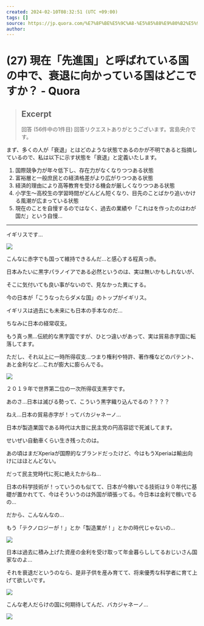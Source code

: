 ```yaml
---
created: 2024-02-10T08:32:51 (UTC +09:00)
tags: []
source: https://jp.quora.com/%E7%8F%BE%E5%9C%A8-%E5%85%88%E9%80%B2%E5%9B%BD-%E3%81%A8%E5%91%BC%E3%81%B0%E3%82%8C%E3%81%A6%E3%81%84%E3%82%8B%E5%9B%BD%E3%81%AE%E4%B8%AD%E3%81%A7-%E8%A1%B0%E9%80%80%E3%81%AB%E5%90%91%E3%81%8B%E3%81%A3%E3%81%A6
author: 
---
```


# (27) 現在「先進国」と呼ばれている国の中で、衰退に向かっている国はどこですか？ - Quora

> ## Excerpt
> 回答 (56件中の1件目) 回答リクエストありがとうございます。宮島央介です。

まず、多くの人が「衰退」とはどのような状態であるのかが不明であると指摘しているので、私は以下に示す状態を「衰退」と定義いたします。

1. 国際競争力が年々低下し、存在力がなくなりつつある状態
2. 富裕層と一般庶民との経済格差がより広がりつつある状態
3. 経済的理由により高等教育を受ける機会が厳しくなりつつある状態
4. 小学生～高校生の学習時間がどんどん短くなり、目先のことばかり追いかける風潮が広まっている状態
5. 現在のことを自慢するのではなく、過去の業績や「これはを作ったのはわが国だ」という自慢...

---
イギリスです…

![]((27)%20%E7%8F%BE%E5%9C%A8%E3%80%8C%E5%85%88%E9%80%B2%E5%9B%BD%E3%80%8D%E3%81%A8%E5%91%BC%E3%81%B0%E3%82%8C%E3%81%A6%E3%81%84%E3%82%8B%E5%9B%BD%E3%81%AE%E4%B8%AD%E3%81%A7%E3%80%81%E8%A1%B0%E9%80%80%E3%81%AB%E5%90%91%E3%81%8B%E3%81%A3%E3%81%A6%E3%81%84%E3%82%8B%E5%9B%BD%E3%81%AF%E3%81%A9%E3%81%93%E3%81%A7%E3%81%99%E3%81%8B%EF%BC%9F%20-%20Quora/main-qimg-fd33ab625579e1d1de2e10006f443da6.png)

こんなに赤字でも国って維持できるんだ…と感心する程真っ赤。

日本みたいに黒字パラノイアである必然というのは、実は無いかもしれないが、

そこに気付いても良い事がないので、見なかった異にする。

今の日本が「こうなったらダメな国」のトップがイギリス。

イギリスは過去にも未来にも日本の手本なのだ…

ちなみに日本の経常収支。

もう真っ黒…伝統的な黒字国ですが、ひとつ違いがあって、実は貿易赤字国に転落してます。

ただし、それ以上に一時所得収支…つまり権利や特許、著作権などのパテント、あと金利など…これが膨大に膨らんでる。

![]((27)%20%E7%8F%BE%E5%9C%A8%E3%80%8C%E5%85%88%E9%80%B2%E5%9B%BD%E3%80%8D%E3%81%A8%E5%91%BC%E3%81%B0%E3%82%8C%E3%81%A6%E3%81%84%E3%82%8B%E5%9B%BD%E3%81%AE%E4%B8%AD%E3%81%A7%E3%80%81%E8%A1%B0%E9%80%80%E3%81%AB%E5%90%91%E3%81%8B%E3%81%A3%E3%81%A6%E3%81%84%E3%82%8B%E5%9B%BD%E3%81%AF%E3%81%A9%E3%81%93%E3%81%A7%E3%81%99%E3%81%8B%EF%BC%9F%20-%20Quora/main-qimg-322f8510506d43e50ad93d2a8a3e6338.gif)

２０１９年で世界第二位の一次所得収支黒字です。

あのさ…日本は滅びる勢って、こういう黒字織り込んでるの？？？？

ねえ…日本の貿易赤字が！ってバカジャネーノ…

日本が製造業国である時代は大昔に民主党の円高容認で死滅してます。

せいぜい自動車くらい生き残ったのは。

あの頃はまだXperiaが国際的なブランドだったけど、今はもうXperiaは輸出向けにはほとんどない。

だって民主党時代に死に絶えたからね…

日本の科学技術が！っていうのも似てて、日本が今稼いでる技術は９０年代に基礎が置かれてて、今はそういうのは外国が頑張ってる。今日本は金利で稼いでるの…

だから、こんなんなの…

もう「テクノロジーが！」とか「製造業が！」とかの時代じゃないの…

![]((27)%20%E7%8F%BE%E5%9C%A8%E3%80%8C%E5%85%88%E9%80%B2%E5%9B%BD%E3%80%8D%E3%81%A8%E5%91%BC%E3%81%B0%E3%82%8C%E3%81%A6%E3%81%84%E3%82%8B%E5%9B%BD%E3%81%AE%E4%B8%AD%E3%81%A7%E3%80%81%E8%A1%B0%E9%80%80%E3%81%AB%E5%90%91%E3%81%8B%E3%81%A3%E3%81%A6%E3%81%84%E3%82%8B%E5%9B%BD%E3%81%AF%E3%81%A9%E3%81%93%E3%81%A7%E3%81%99%E3%81%8B%EF%BC%9F%20-%20Quora/main-qimg-140e542f74f15aae774a365e01d188c7.jpeg)

日本は過去に積み上げた資産の金利を受け取って年金暮らししてるおじいさん国家なのよ…

それを衰退だというのなら、是非子供を産み育てて、将来優秀な科学者に育て上げて欲しいです。

![]((27)%20%E7%8F%BE%E5%9C%A8%E3%80%8C%E5%85%88%E9%80%B2%E5%9B%BD%E3%80%8D%E3%81%A8%E5%91%BC%E3%81%B0%E3%82%8C%E3%81%A6%E3%81%84%E3%82%8B%E5%9B%BD%E3%81%AE%E4%B8%AD%E3%81%A7%E3%80%81%E8%A1%B0%E9%80%80%E3%81%AB%E5%90%91%E3%81%8B%E3%81%A3%E3%81%A6%E3%81%84%E3%82%8B%E5%9B%BD%E3%81%AF%E3%81%A9%E3%81%93%E3%81%A7%E3%81%99%E3%81%8B%EF%BC%9F%20-%20Quora/main-qimg-7d140b95342ad9de5ccdc36e75531e55.jpeg)

こんな老人だらけの国に何期待してんだ、バカジャネーノ…

![]((27)%20%E7%8F%BE%E5%9C%A8%E3%80%8C%E5%85%88%E9%80%B2%E5%9B%BD%E3%80%8D%E3%81%A8%E5%91%BC%E3%81%B0%E3%82%8C%E3%81%A6%E3%81%84%E3%82%8B%E5%9B%BD%E3%81%AE%E4%B8%AD%E3%81%A7%E3%80%81%E8%A1%B0%E9%80%80%E3%81%AB%E5%90%91%E3%81%8B%E3%81%A3%E3%81%A6%E3%81%84%E3%82%8B%E5%9B%BD%E3%81%AF%E3%81%A9%E3%81%93%E3%81%A7%E3%81%99%E3%81%8B%EF%BC%9F%20-%20Quora/main-qimg-cff60a6abf136a3894b193d1f626bff2.gif)
